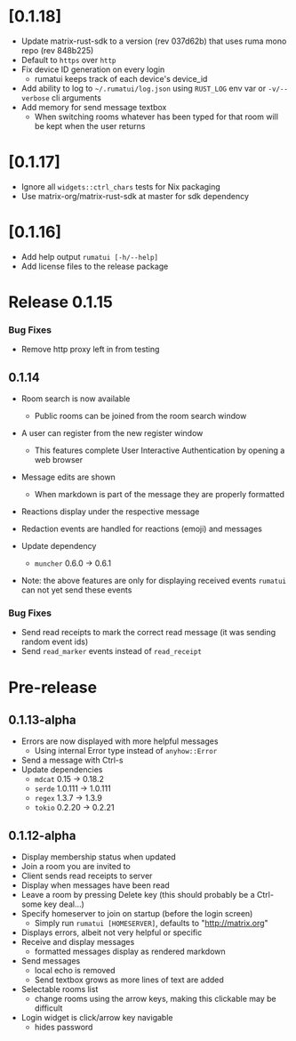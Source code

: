 # [0.1.18]

* Update matrix-rust-sdk to a version (rev 037d62b) that uses ruma mono repo (rev 848b225)
* Default to `https` over `http`
* Fix device ID generation on every login
  * rumatui keeps track of each device's device_id
* Add ability to log to `~/.rumatui/log.json` using `RUST_LOG` env var or `-v/--verbose` cli arguments
* Add memory for send message textbox
  * When switching rooms whatever has been typed for that room will be kept when the user returns

# [0.1.17]

* Ignore all `widgets::ctrl_chars` tests for Nix packaging
* Use matrix-org/matrix-rust-sdk at master for sdk dependency

# [0.1.16]

* Add help output `rumatui [-h/--help]`
* Add license files to the release package

# Release 0.1.15

### Bug Fixes

* Remove http proxy left in from testing

## 0.1.14

* Room search is now available
  * Public rooms can be joined from the room search window 
* A user can register from the new register window
  * This features complete User Interactive Authentication by opening a web browser
* Message edits are shown
  * When markdown is part of the message they are properly formatted
* Reactions display under the respective message
* Redaction events are handled for reactions (emoji) and messages
* Update dependency
  * `muncher` 0.6.0 -> 0.6.1
  
* Note: the above features are only for displaying received events
  `rumatui` can not yet send these events

### Bug Fixes

* Send read receipts to mark the correct read message (it was sending random event ids)
* Send `read_marker` events instead of `read_receipt`

# Pre-release

## 0.1.13-alpha

* Errors are now displayed with more helpful messages
  * Using internal Error type instead of `anyhow::Error`
* Send a message with Ctrl-s
* Update dependencies
  * `mdcat` 0.15 -> 0.18.2
  * `serde` 1.0.111 -> 1.0.111
  * `regex` 1.3.7 -> 1.3.9
  * `tokio` 0.2.20 -> 0.2.21

## 0.1.12-alpha
* Display membership status when updated
* Join a room you are invited to
* Client sends read receipts to server
* Display when messages have been read
* Leave a room by pressing Delete key (this should probably be a Ctrl-some key deal...)
* Specify homeserver to join on startup (before the login screen)
  * Simply run `rumatui [HOMESERVER]`, defaults to "http://matrix.org"
* Displays errors, albeit not very helpful or specific
* Receive and display messages
  * formatted messages display as rendered markdown
* Send messages
  * local echo is removed
  * Send textbox grows as more lines of text are added
* Selectable rooms list
  * change rooms using the arrow keys, making this clickable may be difficult
* Login widget is click/arrow key navigable
  * hides password
